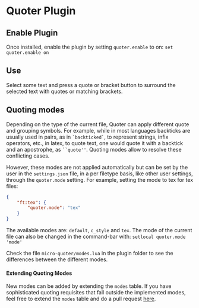 # Quoter Plugin

## Enable Plugin

Once installed, enable the plugin by setting `quoter.enable` to on:
`set quoter.enable on`

## Use

Select some text and press a quote or bracket button to surround the 
selected text with quotes or matching brackets.

## Quoting modes

Depending on the type of the current file, Quoter can apply different quote and
grouping symbols. For example, while in most languages backticks are usually
used in pairs, as in `` `backticked` ``, to represent strings, infix operators,
etc., in latex, to quote text, one would quote it with a backtick and an
apostrophe, as ` ``quote'' `. Quoting modes allow to resolve these conflicting
cases. 

However, these modes are not applied automatically but can be set by the user
in the `settings.json` file, in a per filetype basis, like other user settings,
through the `quoter.mode` setting. For example, setting the mode to tex for tex
files:

```json
{
    "ft:tex": {
        "quoter.mode": "tex"
    }
}
```

The available modes are: `default`, `c_style` and `tex`. The mode of the
current file can also be changed in the command-bar with:
`setlocal quoter.mode 'mode'`

Check the file `micro-quoter/modes.lua` in the plugin folder to see the
differences between the different modes. 

#### Extending Quoting Modes

New modes can be added by extending the `modes` table. If you have sophisticated
quoting requisites that fall outside the implemented modes, feel free to extend
the `modes` table and do a pull request [here](https://github.com/sparques/micro-quoter).
